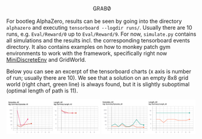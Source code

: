 <p align="center"><img width=50 src=".github/grab0.png"></p>

For bootleg AlphaZero, results can be seen by going into the directory `alphazero` and executing `tensorboard --logdir runs/`.
Usually there are 10 runs, e.g. `Eval/Reward/0` up to `Eval/Reward/9`.
For now, `simulate.py` contains all simulations and the results incl. the corresponding tensorboard events directory.
It also contains examples on how to monkey patch gym environments to work with the framework, specifically right now [MiniDiscreteEnv](https://github.com/instance01/gym-mini-envs) and GridWorld.

Below you can see an excerpt of the tensorboard charts (x axis is number of run; usually there are 10). We see that a solution on an empty 8x8 grid world (right chart, green line) is always found, but it is slightly suboptimal (optimal length of path is 11).

<p float="left">
  <img src=".github/running.png" width="49%" />
  <img src=".github/gridworld.png" width="49%" /> 
</p>
